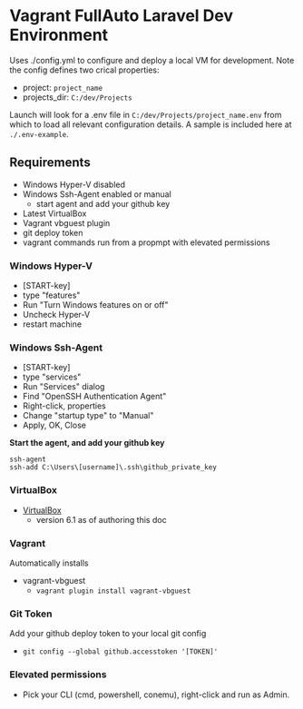 # Vagrant FullAuto Laravel Dev Environment
Uses ./config.yml to configure and deploy a local VM for development. 
Note the config defines two crical properties:
* project: `project_name`
* projects_dir: `C:/dev/Projects`

Launch will look for a .env file in `C:/dev/Projects/project_name.env` from which to load all relevant configuration details. A sample is included here at `./.env-example`.

## Requirements

* Windows Hyper-V disabled
* Windows Ssh-Agent enabled or manual
	* start agent and add your github key
* Latest VirtualBox
* Vagrant vbguest plugin
* git deploy token
* vagrant commands run from a propmpt with elevated permissions

### Windows Hyper-V

* [START-key]
* type "features"
* Run "Turn Windows features on or off"
* Uncheck Hyper-V
* restart machine

### Windows Ssh-Agent

* [START-key]
* type "services"
* Run "Services" dialog
* Find "OpenSSH Authentication Agent"
* Right-click, properties
* Change "startup type" to "Manual"
* Apply, OK, Close

**Start the agent, and add your github key**
```
ssh-agent
ssh-add C:\Users\[username]\.ssh\github_private_key
```

### VirtualBox

* [VirtualBox](https://www.virtualbox.org/)
    * version 6.1 as of authoring this doc

### Vagrant

Automatically installs 

* vagrant-vbguest
    * `vagrant plugin install vagrant-vbguest`

### Git Token

Add your github deploy token to your local git config

* `git config --global github.accesstoken '[TOKEN]'`

### Elevated permissions

* Pick your CLI (cmd, powershell, conemu), right-click and run as Admin.